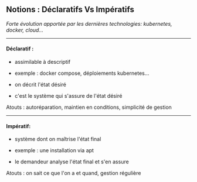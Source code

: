 ## Notions : Déclaratifs Vs Impératifs

*Forte évolution apportée par les dernières technologies: kubernetes, docker, cloud...*

----

#### Déclaratif :

* assimilable à descriptif

* exemple : docker compose, déploiements kubernetes...

* on décrit l'état désiré

* c'est le système qui s'assure de l'état désiré

Atouts : autoréparation, maintien en conditions, simplicité de gestion

----

#### Impératif:

* système dont on maîtrise l'état final

* exemple : une installation via apt

* le demandeur analyse l'état final et s'en assure

Atouts : on sait ce que l'on a et quand, gestion régulière
